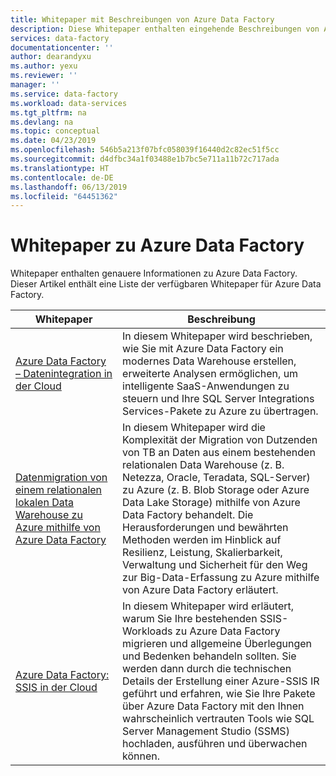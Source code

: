 ```yaml
---
title: Whitepaper mit Beschreibungen von Azure Data Factory
description: Diese Whitepaper enthalten eingehende Beschreibungen von Azure Data Factory.
services: data-factory
documentationcenter: ''
author: dearandyxu
ms.author: yexu
ms.reviewer: ''
manager: ''
ms.service: data-factory
ms.workload: data-services
ms.tgt_pltfrm: na
ms.devlang: na
ms.topic: conceptual
ms.date: 04/23/2019
ms.openlocfilehash: 546b5a213f07bfc058039f16440d2c82ec51f5cc
ms.sourcegitcommit: d4dfbc34a1f03488e1b7bc5e711a11b72c717ada
ms.translationtype: HT
ms.contentlocale: de-DE
ms.lasthandoff: 06/13/2019
ms.locfileid: "64451362"
---
```

# <a name="azure-data-factory-whitepapers"></a>Whitepaper zu Azure Data Factory 

Whitepaper enthalten genauere Informationen zu Azure Data Factory. Dieser Artikel enthält eine Liste der verfügbaren Whitepaper für Azure Data Factory.

| **Whitepaper** | **Beschreibung** |
| --- | --- |
|[Azure Data Factory – Datenintegration in der Cloud](https://azure.microsoft.com/mediahandler/files/resourcefiles/azure-data-factory-data-integration-in-the-cloud/Azure_Data_Factory_Data_Integration_in_the_Cloud.pdf) | In diesem Whitepaper wird beschrieben, wie Sie mit Azure Data Factory ein modernes Data Warehouse erstellen, erweiterte Analysen ermöglichen, um intelligente SaaS-Anwendungen zu steuern und Ihre SQL Server Integrations Services-Pakete zu Azure zu übertragen.|
|[Datenmigration von einem relationalen lokalen Data Warehouse zu Azure mithilfe von Azure Data Factory](https://azure.microsoft.com/mediahandler/files/resourcefiles/data-migration-from-on-premise-relational-data-warehouse-to-azure-data-lake-using-azure-data-factory/Data_migration_from_on-prem_RDW_to_ADLS_using_ADF.pdf) | In diesem Whitepaper wird die Komplexität der Migration von Dutzenden von TB an Daten aus einem bestehenden relationalen Data Warehouse (z. B. Netezza, Oracle, Teradata, SQL-Server) zu Azure (z. B. Blob Storage oder Azure Data Lake Storage) mithilfe von Azure Data Factory behandelt. Die Herausforderungen und bewährten Methoden werden im Hinblick auf Resilienz, Leistung, Skalierbarkeit, Verwaltung und Sicherheit für den Weg zur Big-Data-Erfassung zu Azure mithilfe von Azure Data Factory erläutert. |
|[Azure Data Factory: SSIS in der Cloud](https://azure.microsoft.com/mediahandler/files/resourcefiles/azure-data-factory-ssis-in-the-cloud/Azure_Data_Factory_SSIS_in_the_Cloud.pdf)| In diesem Whitepaper wird erläutert, warum Sie Ihre bestehenden SSIS-Workloads zu Azure Data Factory migrieren und allgemeine Überlegungen und Bedenken behandeln sollten. Sie werden dann durch die technischen Details der Erstellung einer Azure-SSIS IR geführt und erfahren, wie Sie Ihre Pakete über Azure Data Factory mit den Ihnen wahrscheinlich vertrauten Tools wie SQL Server Management Studio (SSMS) hochladen, ausführen und überwachen können. |

